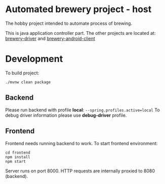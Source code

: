 # Automated brewery project - host

The hobby project intended to automate process of brewing.

This is java application controller part. The other projects are located at: [brewery-driver](https://github.com/Michal-Wadowski/brewery-driver) and [brewery-android-client](https://github.com/Michal-Wadowski/brewery-android-client)

# Development

To build project:

```shell
./mvnw clean package
```

## Backend

Please run backend with profile **local**: `--spring.profiles.active=local`
To debug driver information please use **debug-driver** profile.

## Frontend

Frontend needs running backend to work. To start frontend environment:

```shell
cd frontend
npm install
npm start
```

Server runs on port 8000. HTTP requests are internally proxied to 8080 (backend). 
